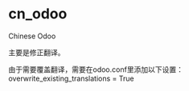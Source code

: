 # cn_odoo
Chinese Odoo

主要是修正翻译。

由于需要覆盖翻译，需要在odoo.conf里添加以下设置：
overwrite_existing_translations = True
